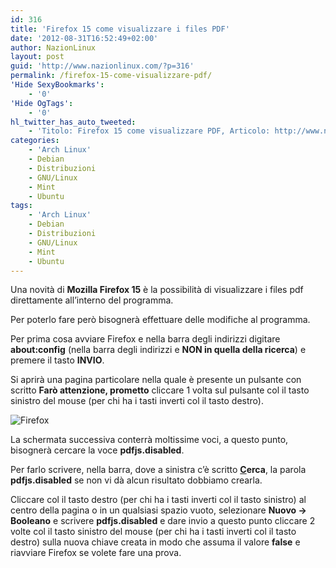 ```yaml
---
id: 316
title: 'Firefox 15 come visualizzare i files PDF'
date: '2012-08-31T16:52:49+02:00'
author: NazionLinux
layout: post
guid: 'http://www.nazionlinux.com/?p=316'
permalink: /firefox-15-come-visualizzare-pdf/
'Hide SexyBookmarks':
    - '0'
'Hide OgTags':
    - '0'
hl_twitter_has_auto_tweeted:
    - 'Titolo: Firefox 15 come visualizzare PDF, Articolo: http://www.nazionlinux.com/?p=316'
categories:
    - 'Arch Linux'
    - Debian
    - Distribuzioni
    - GNU/Linux
    - Mint
    - Ubuntu
tags:
    - 'Arch Linux'
    - Debian
    - Distribuzioni
    - GNU/Linux
    - Mint
    - Ubuntu
---
```


Una novità di **Mozilla Firefox 15** è la possibilità di visualizzare i files pdf direttamente all’interno del programma.

Per poterlo fare però bisognerà effettuare delle modifiche al programma.

Per prima cosa avviare Firefox e nella barra degli indirizzi digitare **about:config** (nella barra degli indirizzi e **NON in quella della ricerca**) e premere il tasto **INVIO**.

Si aprirà una pagina particolare nella quale è presente un pulsante con scritto **Farò attenzione, prometto** cliccare 1 volta sul pulsante col il tasto sinistro del mouse (per chi ha i tasti inverti col il tasto destro).

![Firefox](https://i0.wp.com/img684.imageshack.us/img684/773/farattenzione.png?w=1200)

La schermata successiva conterrà moltissime voci, a questo punto, bisognerà cercare la voce **pdfjs.disabled**.

Per farlo scrivere, nella barra, dove a sinistra c’è scritto **<span style="text-decoration: underline;">C</span>erca**, la parola **pdfjs.disabled** se non vi dà alcun risultato dobbiamo crearla.

Cliccare col il tasto destro (per chi ha i tasti inverti col il tasto sinistro) al centro della pagina o in un qualsiasi spazio vuoto, selezionare **Nuovo -&gt; Booleano** e scrivere **pdfjs.disabled** e dare invio a questo punto cliccare 2 volte col il tasto sinistro del mouse (per chi ha i tasti inverti col il tasto destro) sulla nuova chiave creata in modo che assuma il valore **false** e riavviare Firefox se volete fare una prova.